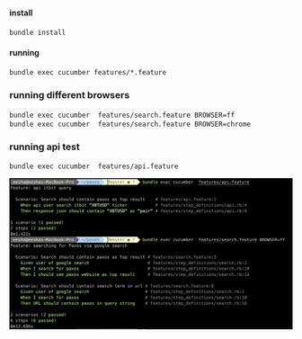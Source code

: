 #### install
```
bundle install
```
#### running 
```
bundle exec cucumber features/*.feature
```

### running different browsers
```
bundle exec cucumber  features/search.feature BROWSER=ff
bundle exec cucumber  features/search.feature BROWSER=chrome
```

### running api test
```
bundle exec cucumber  features/api.feature
```
![results output](img/output.png)
